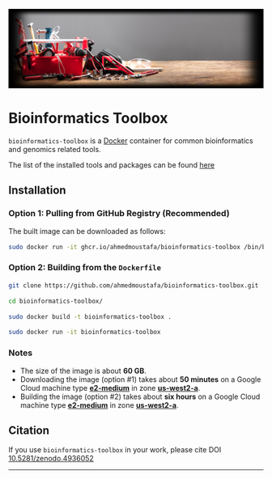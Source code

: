 ![Bioinformatics Toolbox](toolbox.png)

# Bioinformatics Toolbox

`bioinformatics-toolbox` is a [Docker](https://www.docker.com/) container for common bioinformatics and genomics related tools.

The list of the installed tools and packages can be found [here](Tools.md)

## Installation

### Option 1: Pulling from GitHub Registry (Recommended)

The built image can be downloaded as follows:

```bash
sudo docker run -it ghcr.io/ahmedmoustafa/bioinformatics-toolbox /bin/bash
```

### Option 2: Building from the `Dockerfile`

```bash
git clone https://github.com/ahmedmoustafa/bioinformatics-toolbox.git
```

```bash
cd bioinformatics-toolbox/
```

```bash
sudo docker build -t bioinformatics-toolbox .
```

```bash
sudo docker run -it bioinformatics-toolbox
```

### Notes
- The size of the image is about **60 GB**.
- Downloading the image (option #1) takes about **50 minutes** on a Google Cloud machine type [**e2-medium**](https://cloud.google.com/compute/docs/machine-types) in zone [**us-west2-a**](https://cloud.google.com/compute/docs/regions-zones).
- Building the image (option #2) takes about **six hours** on a Google Cloud machine type [**e2-medium**](https://cloud.google.com/compute/docs/machine-types) in zone [**us-west2-a**](https://cloud.google.com/compute/docs/regions-zones).

## Citation

If you use `bioinformatics-toolbox` in your work, please cite DOI [10.5281/zenodo.4936052](https://doi.org/10.5281/zenodo.4936052)

---
